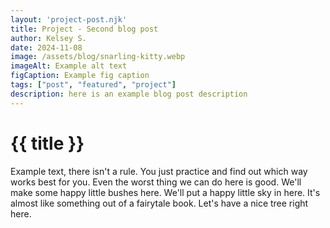 ```yaml
---
layout: 'project-post.njk'
title: Project - Second blog post
author: Kelsey S.
date: 2024-11-08
image: /assets/blog/snarling-kitty.webp
imageAlt: Example alt text
figCaption: Example fig caption
tags: ["post", "featured", "project"]
description: here is an example blog post description
---
```


# {{ title }}

Example text, there isn't a rule. You just practice and find out which way works best for you. Even the worst thing we can do here is good. We'll make some happy little bushes here. We'll put a happy little sky in here. It's almost like something out of a fairytale book. Let's have a nice tree right here.
